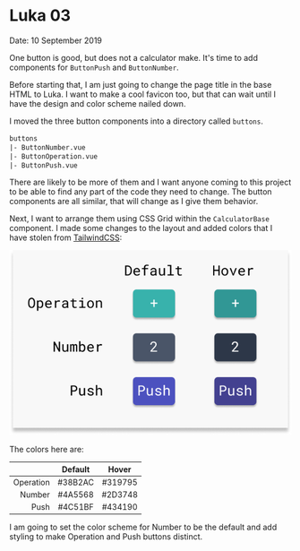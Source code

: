 # Luka 03

Date: 10 September 2019

One button is good, but does not a calculator make. It's time to add components for `ButtonPush` and `ButtonNumber`.

Before starting that, I am just going to change the page title in the base HTML to Luka. I want to make a cool favicon too, but that can wait until I have the design and color scheme nailed down.  

I moved the three button components into a directory called `buttons`.  

``` text
buttons
|- ButtonNumber.vue
|- ButtonOperation.vue
|- ButtonPush.vue
```

There are likely to be more of them and I want anyone coming to this project to be able to find any part of the code they need to change. The button components are all similar, that will change as I give them behavior.

Next, I want to arrange them using CSS Grid within the `CalculatorBase` component. I made some changes to the layout and added colors that I have stolen from [TailwindCSS](https://tailwindcss.com/):

![Six buttons separated into two even columns showing both the default and hovered state of the operation, number, and push buttons.](./images/Buttons.png)

The colors here are:

|           | Default |  Hover  |
| --------: | :-----: | :-----: |
| Operation | #38B2AC | #319795 |
|    Number | #4A5568 | #2D3748 |
|      Push | #4C51BF | #434190 |

I am going to set the color scheme for Number to be the default and add styling to make Operation and Push buttons distinct.
